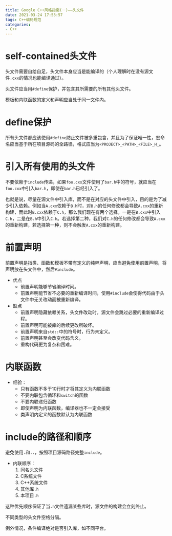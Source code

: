```yaml
---
title: Google C++风格指南(一)——头文件
date: 2021-03-24 17:53:57
tags: C++编码规范
categories:
- C++
---
```


# self-contained头文件

头文件需要自给自足，头文件本身应当是能编译的（个人理解时在没有源文件`.cxx`的情况也能编译通过）。

头文件应当用`#define`保护，并包含其所需要的所有其他头文件。

模板和内联函数的定义和声明应当处于同一文件内。

# define保护

所有头文件都应该使用`#define`防止文件被多重包含，并且为了保证唯一性，宏命名应当基于所在项目源码的全路径，格式应当为`<PROJECT>_<PATH>_<FILE>_H_`。

# 引入所有使用的头文件

不要依赖于`include`传递，如果`foo.cxx`文件使用了`bar.h`中的符号，就应当在`foo.cxx`中引入`bar.h`，即使在`bar.h`已经引入了。

也就是说，尽量在源文件中引入库，而不是在对应的头文件中引入，目的是为了减少引入依赖。例如当`A.cxx`依赖于`B.h`时，对`B.h`的任何修改都会导致`A.cxx`的重新构建，而此时`B.cxx`依赖于`C.h`，那么我们现在有两个选择，一是在`B.cxx`中引入`C.h`，二是在`B.h`中引入`C.h`。若选择第二种，我们对`C.h`的任何修改都会导致`A.cxx`的重新构建，若选择第一种，则不会触发`A.cxx`的重新构建。


# 前置声明 

前置声明是指类、函数和模板不带有定义的纯粹声明，应当避免使用前置声明，将声明放在头文件中，然后`#include`。

- 优点
  - 前置声明能够节省编译时间。
  - 前置声明能节省不必要的重新编译时间，使用`#include`会使得代码由于头文件中无关改动而被重新编译。
- 缺点
  - 前置声明隐藏依赖关系，头文件改动时，源文件会跳过必要的重新编译过程。
  - 前置声明可能被库的后续更改所破坏。
  - 前置声明来自`std::`中的符号时，行为未定义。
  - 前置声明甚至会改变代码含义。
  - 重构代码更为复杂和困难。

# 内联函数

- 经验：
  - 只有函数不多于10行时才将其定义为内联函数
  - 不要内联包含循环和`switch`的函数
  - 不要内联递归函数
  - 即使声明为内联函数，编译器也不一定会接受
  - 类声明内定义的函数默认为内联函数

# include的路径和顺序

避免使用`.`和`..`，按照项目源码路径完整`include`。

- 内联顺序：
  1. 同名头文件
  2. C系统文件
  3. C++系统文件
  4. 其他库`.h`
  5. 本项目`.h`

这种优先顺序保证了当`.h`文件遗漏某些库时，源文件的构建会立刻终止。

不同类型的头文件空格分隔。

例外情况，条件编译绝对是否引入库，如不同平台。


